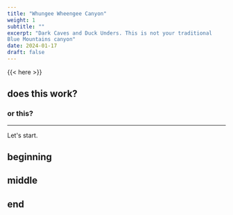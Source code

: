 ```yaml
---
title: "Whungee Wheengee Canyon"
weight: 1
subtitle: ""
excerpt: "Dark Caves and Duck Unders. This is not your traditional
Blue Mountains canyon"
date: 2024-01-17
draft: false
---
```


{{< here >}}

## does this work?

### or this?

---

Let's start.

## beginning

## middle

## end
